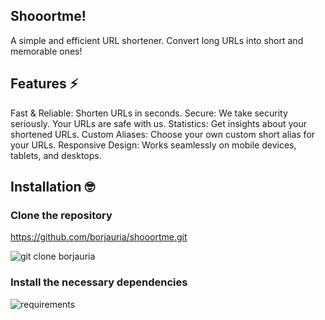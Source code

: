 <h2>Shooortme!</h2>
A simple and efficient URL shortener.
Convert long URLs into short and memorable ones!

<h2>Features ⚡️</h2>
Fast & Reliable: Shorten URLs in seconds.
Secure: We take security seriously. Your URLs are safe with us.
Statistics: Get insights about your shortened URLs.
Custom Aliases: Choose your own custom short alias for your URLs.
Responsive Design: Works seamlessly on mobile devices, tablets, and desktops.

<h2>Installation 🤓</h2>
<h3>Clone the repository</h3>

https://github.com/borjauria/shooortme.git

![git clone borjauria](https://github.com/borjauria/shooortme/assets/45542785/c8b89f8d-1a1b-450b-953f-9ec4f8ba6d01)

<h3>Install the necessary dependencies</h3>

![requirements](https://github.com/borjauria/shooortme/assets/45542785/da56b37b-db93-47d4-91b6-0fad6517fbdb)
